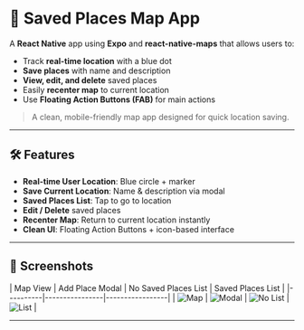 # 📍 Saved Places Map App

A **React Native** app using **Expo** and **react-native-maps** that allows users to:

- Track **real-time location** with a blue dot
- **Save places** with name and description
- **View, edit, and delete** saved places
- Easily **recenter map** to current location
- Use **Floating Action Buttons (FAB)** for main actions

> A clean, mobile-friendly map app designed for quick location saving.

---

## 🛠 Features

- **Real-time User Location**: Blue circle + marker
- **Save Current Location**: Name & description via modal
- **Saved Places List**: Tap to go to location
- **Edit / Delete** saved places
- **Recenter Map**: Return to current location instantly
- **Clean UI**: Floating Action Buttons + icon-based interface

---

## 📱 Screenshots

| Map View | Add Place Modal | No Saved Places List | Saved Places List |
|----------|----------------|-----------------|
| ![Map](image/Map.jpeg) | ![Modal](image/Modal.jpeg) | ![No List](image/No%20List.jpeg) | ![List](image/List.jpeg) |

---